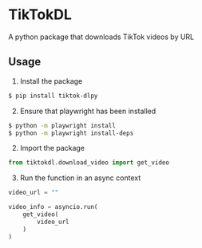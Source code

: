 # TikTokDL

A python package that downloads TikTok videos by URL

## Usage

1. Install the package

```bash
$ pip install tiktok-dlpy
```

2. Ensure that playwright has been installed

```bash
$ python -m playwright install
$ python -m playwright install-deps
```

2. Import the package

```python
from tiktokdl.download_video import get_video
```

3. Run the function in an async context

```python
video_url = ""

video_info = asyncio.run(
    get_video(
        video_url
    )
)
```
